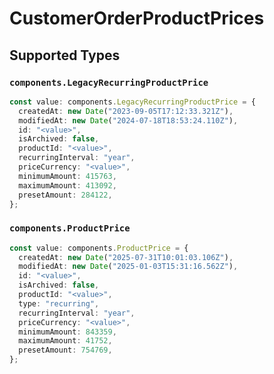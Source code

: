 # CustomerOrderProductPrices


## Supported Types

### `components.LegacyRecurringProductPrice`

```typescript
const value: components.LegacyRecurringProductPrice = {
  createdAt: new Date("2023-09-05T17:12:33.321Z"),
  modifiedAt: new Date("2024-07-18T18:53:24.110Z"),
  id: "<value>",
  isArchived: false,
  productId: "<value>",
  recurringInterval: "year",
  priceCurrency: "<value>",
  minimumAmount: 415763,
  maximumAmount: 413092,
  presetAmount: 284122,
};
```

### `components.ProductPrice`

```typescript
const value: components.ProductPrice = {
  createdAt: new Date("2025-07-31T10:01:03.106Z"),
  modifiedAt: new Date("2025-01-03T15:31:16.562Z"),
  id: "<value>",
  isArchived: false,
  productId: "<value>",
  type: "recurring",
  recurringInterval: "year",
  priceCurrency: "<value>",
  minimumAmount: 843359,
  maximumAmount: 41752,
  presetAmount: 754769,
};
```

